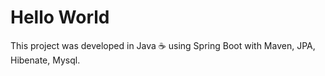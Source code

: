 # Hello World
This project was developed in Java :coffee: using Spring Boot with Maven, JPA, Hibenate, Mysql.